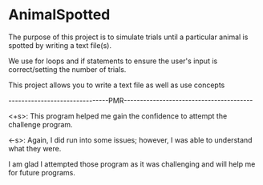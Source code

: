 # AnimalSpotted
The purpose of this project is to simulate trials until a particular animal is spotted by writing a text file(s). 

We use for loops and if statements to ensure the user's input is correct/setting the number of trials. 

This project allows you to write a text file as well as use concepts

-------------------------------PMR----------------------------------------

<+s>: This program helped me gain the confidence to attempt the challenge program. 

<-s>: Again, I did run into some issues; however, I was able to understand what they were. 


I am glad I attempted those program as it was challenging and will help me for future programs. 
